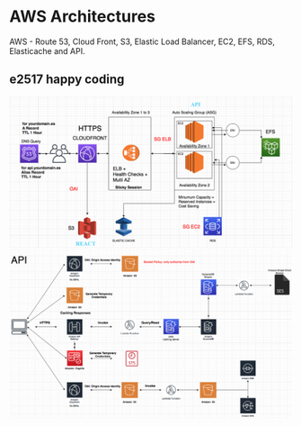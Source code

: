 # AWS Architectures

AWS - Route 53, Cloud Front, S3, Elastic Load Balancer, EC2, EFS, RDS, Elasticache and API.

## e2517 happy coding

![classic][]
![modern][]

[classic]: https://github.com/E2517/aws-architectures/blob/master/classics%20architectures/5.1-%20classic_architecture.png
[modern]: https://github.com/E2517/aws-architectures/blob/master/lambdas%20architectures/1-%20serverless%20architecture.png
